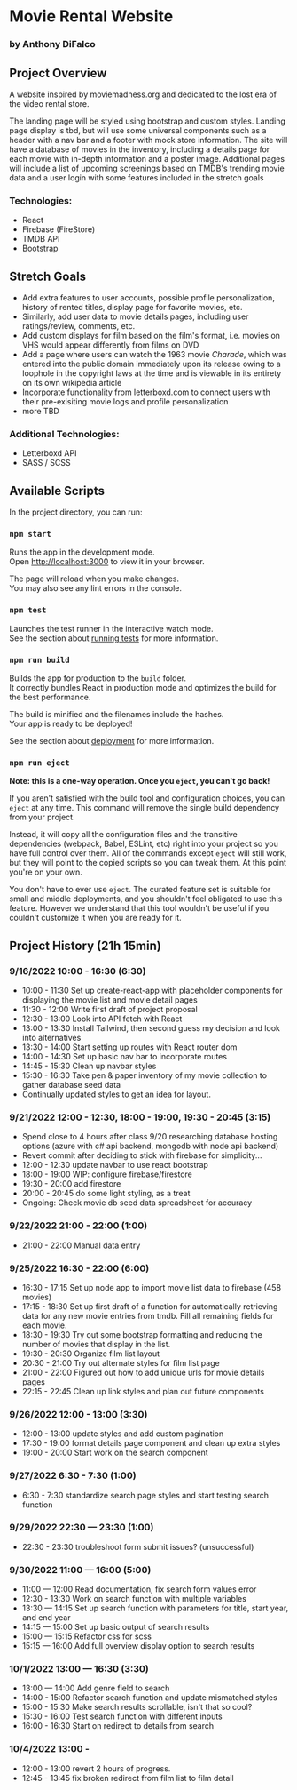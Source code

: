 # Movie Rental Website

### by Anthony DiFalco

## Project Overview

A website inspired by moviemadness.org and dedicated to the lost era of the video rental store.

The landing page will be styled using bootstrap and custom styles. Landing page display is tbd, but will use some universal components such as a header with a nav bar and a footer with mock store information. The site will have a database of movies in the inventory, including a details page for each movie with in-depth information and a poster image. Additional pages will include a list of upcoming screenings based on TMDB's trending movie data and a user login with some features included in the stretch goals

### Technologies:

* React
* Firebase (FireStore)
* TMDB API
* Bootstrap

## Stretch Goals

* Add extra features to user accounts, possible profile personalization, history of rented titles, display page for favorite movies, etc.
* Similarly, add user data to movie details pages, including user ratings/review, comments, etc.
* Add custom displays for film based on the film's format, i.e. movies on VHS would appear differently from films on DVD
* Add a page where users can watch the 1963 movie _Charade_, which was entered into the public domain immediately upon its release owing to a loophole in the copyright laws at the time and is viewable in its entirety on its own wikipedia article
* Incorporate functionality from letterboxd.com to connect users with their pre-exisiting movie logs and profile personalization
* more TBD

### Additional Technologies:

* Letterboxd API
* SASS / SCSS

## Available Scripts

In the project directory, you can run:

### `npm start`

Runs the app in the development mode.\
Open [http://localhost:3000](http://localhost:3000) to view it in your browser.

The page will reload when you make changes.\
You may also see any lint errors in the console.

### `npm test`

Launches the test runner in the interactive watch mode.\
See the section about [running tests](https://facebook.github.io/create-react-app/docs/running-tests) for more information.

### `npm run build`

Builds the app for production to the `build` folder.\
It correctly bundles React in production mode and optimizes the build for the best performance.

The build is minified and the filenames include the hashes.\
Your app is ready to be deployed!

See the section about [deployment](https://facebook.github.io/create-react-app/docs/deployment) for more information.

### `npm run eject`

**Note: this is a one-way operation. Once you `eject`, you can't go back!**

If you aren't satisfied with the build tool and configuration choices, you can `eject` at any time. This command will remove the single build dependency from your project.

Instead, it will copy all the configuration files and the transitive dependencies (webpack, Babel, ESLint, etc) right into your project so you have full control over them. All of the commands except `eject` will still work, but they will point to the copied scripts so you can tweak them. At this point you're on your own.

You don't have to ever use `eject`. The curated feature set is suitable for small and middle deployments, and you shouldn't feel obligated to use this feature. However we understand that this tool wouldn't be useful if you couldn't customize it when you are ready for it.

## Project History (21h 15min)

### 9/16/2022 10:00 - 16:30 (6:30)

* 10:00 - 11:30 Set up create-react-app with placeholder components for displaying the movie list and movie detail pages
* 11:30 - 12:00 Write first draft of project proposal
* 12:30 - 13:00 Look into API fetch with React
* 13:00 - 13:30 Install Tailwind, then second guess my decision and look into alternatives
* 13:30 - 14:00 Start setting up routes with React router dom
* 14:00 - 14:30 Set up basic nav bar to incorporate routes
* 14:45 - 15:30 Clean up navbar styles
* 15:30 - 16:30 Take pen & paper inventory of my movie collection to gather database seed data
* Continually updated styles to get an idea for layout.

### 9/21/2022 12:00 - 12:30, 18:00 - 19:00, 19:30 - 20:45 (3:15)

* Spend close to 4 hours after class 9/20 researching database hosting options (azure with c# api backend, mongodb with node api backend)
* Revert commit after deciding to stick with firebase for simplicity...
* 12:00 - 12:30 update navbar to use react bootstrap
* 18:00 - 19:00 WIP: configure firebase/firestore
* 19:30 - 20:00 add firestore
* 20:00 - 20:45 do some light styling, as a treat
* Ongoing: Check movie db seed data spreadsheet for accuracy

### 9/22/2022 21:00 - 22:00 (1:00)

* 21:00 - 22:00 Manual data entry

### 9/25/2022 16:30 - 22:00 (6:00)

* 16:30 - 17:15 Set up node app to import movie list data to firebase (458 movies)
* 17:15 - 18:30 Set up first draft of a function for automatically retrieving data for any new movie entries from tmdb. Fill all remaining fields for each movie.
* 18:30 - 19:30 Try out some bootstrap formatting and reducing the number of movies that display in the list.
* 19:30 - 20:30 Organize film list layout
* 20:30 - 21:00 Try out alternate styles for film list page
* 21:00 - 22:00 Figured out how to add unique urls for movie details pages
* 22:15 - 22:45 Clean up link styles and plan out future components

### 9/26/2022 12:00 - 13:00 (3:30)

* 12:00 - 13:00 update styles and add custom pagination
* 17:30 - 19:00 format details page component and clean up extra styles
* 19:00 - 20:00 Start work on the search component

### 9/27/2022 6:30 - 7:30 (1:00)

* 6:30 - 7:30 standardize search page styles and start testing search function

### 9/29/2022 22:30 — 23:30 (1:00)

* 22:30 - 23:30 troubleshoot form submit issues? (unsuccessful)

### 9/30/2022 11:00 — 16:00 (5:00)

* 11:00 — 12:00 Read documentation, fix search form values error
* 12:30 - 13:30 Work on search function with multiple variables
* 13:30 — 14:15 Set up search function with parameters for title, start year, and end year
* 14:15 — 15:00 Set up basic output of search results
* 15:00 — 15:15 Refactor css for scss
* 15:15 — 16:00 Add full overview display option to search results

### 10/1/2022 13:00 — 16:30 (3:30)

* 13:00 — 14:00 Add genre field to search
* 14:00 - 15:00 Refactor search function and update mismatched styles
* 15:00 - 15:30 Make search results scrollable, isn't that so cool?
* 15:30 - 16:00 Test search function with different inputs
* 16:00 - 16:30 Start on redirect to details from search

### 10/4/2022 13:00 - 

* 12:00 - 13:00 revert 2 hours of progress.
* 12:45 - 13:45 fix broken redirect from film list to film detail

